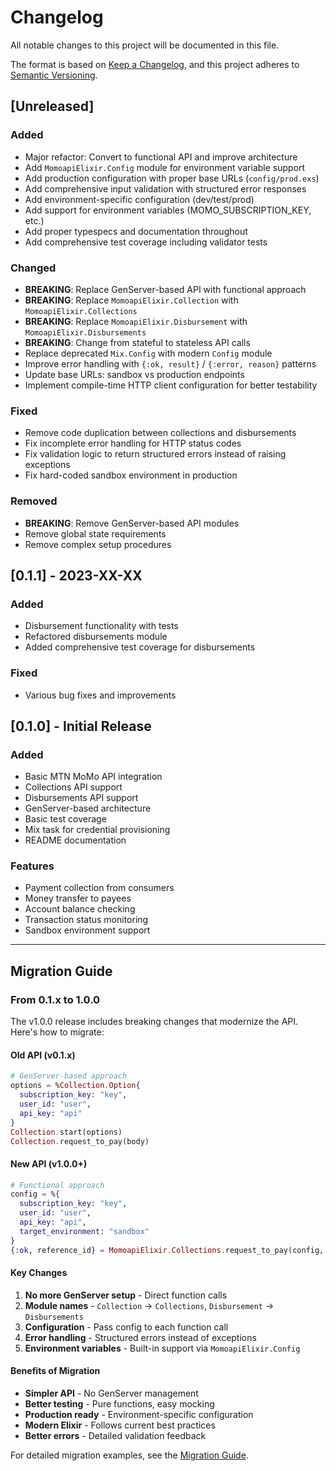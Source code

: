 # Changelog

All notable changes to this project will be documented in this file.

The format is based on [Keep a Changelog](https://keepachangelog.com/en/1.0.0/),
and this project adheres to [Semantic Versioning](https://semver.org/spec/v2.0.0.html).

## [Unreleased]

### Added
- Major refactor: Convert to functional API and improve architecture
- Add `MomoapiElixir.Config` module for environment variable support
- Add production configuration with proper base URLs (`config/prod.exs`)
- Add comprehensive input validation with structured error responses
- Add environment-specific configuration (dev/test/prod)
- Add support for environment variables (MOMO_SUBSCRIPTION_KEY, etc.)
- Add proper typespecs and documentation throughout
- Add comprehensive test coverage including validator tests

### Changed
- **BREAKING**: Replace GenServer-based API with functional approach
- **BREAKING**: Replace `MomoapiElixir.Collection` with `MomoapiElixir.Collections`
- **BREAKING**: Replace `MomoapiElixir.Disbursement` with `MomoapiElixir.Disbursements`
- **BREAKING**: Change from stateful to stateless API calls
- Replace deprecated `Mix.Config` with modern `Config` module
- Improve error handling with `{:ok, result}` / `{:error, reason}` patterns
- Update base URLs: sandbox vs production endpoints
- Implement compile-time HTTP client configuration for better testability

### Fixed
- Remove code duplication between collections and disbursements
- Fix incomplete error handling for HTTP status codes
- Fix validation logic to return structured errors instead of raising exceptions
- Fix hard-coded sandbox environment in production

### Removed
- **BREAKING**: Remove GenServer-based API modules
- Remove global state requirements
- Remove complex setup procedures

## [0.1.1] - 2023-XX-XX

### Added
- Disbursement functionality with tests
- Refactored disbursements module
- Added comprehensive test coverage for disbursements

### Fixed
- Various bug fixes and improvements

## [0.1.0] - Initial Release

### Added
- Basic MTN MoMo API integration
- Collections API support
- Disbursements API support
- GenServer-based architecture
- Basic test coverage
- Mix task for credential provisioning
- README documentation

### Features
- Payment collection from consumers
- Money transfer to payees
- Account balance checking
- Transaction status monitoring
- Sandbox environment support

---

## Migration Guide

### From 0.1.x to 1.0.0

The v1.0.0 release includes breaking changes that modernize the API. Here's how to migrate:

#### Old API (v0.1.x)
```elixir
# GenServer-based approach
options = %Collection.Option{
  subscription_key: "key",
  user_id: "user",
  api_key: "api"
}
Collection.start(options)
Collection.request_to_pay(body)
```

#### New API (v1.0.0+)
```elixir
# Functional approach
config = %{
  subscription_key: "key",
  user_id: "user",
  api_key: "api",
  target_environment: "sandbox"
}
{:ok, reference_id} = MomoapiElixir.Collections.request_to_pay(config, body)
```

#### Key Changes
1. **No more GenServer setup** - Direct function calls
2. **Module names** - `Collection` → `Collections`, `Disbursement` → `Disbursements`
3. **Configuration** - Pass config to each function call
4. **Error handling** - Structured errors instead of exceptions
5. **Environment variables** - Built-in support via `MomoapiElixir.Config`

#### Benefits of Migration
- **Simpler API** - No GenServer management
- **Better testing** - Pure functions, easy mocking
- **Production ready** - Environment-specific configuration
- **Modern Elixir** - Follows current best practices
- **Better errors** - Detailed validation feedback

For detailed migration examples, see the [Migration Guide](docs/MIGRATION.md).